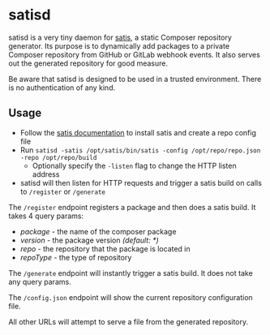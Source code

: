 
satisd
==========

satisd is a very tiny daemon for [satis](https://github.com/composer/satis), a static Composer repository generator. Its purpose is to dynamically add packages to a private Composer repository from GitHub or GitLab webhook events. It also serves out the generated repository for good measure.

Be aware that satisd is designed to be used in a trusted environment. There is no authentication of any kind.


Usage
------------

- Follow the [satis documentation](https://getcomposer.org/doc/articles/handling-private-packages-with-satis.md) to install satis and create a repo config file
- Run `satisd -satis /opt/satis/bin/satis -config /opt/repo/repo.json -repo /opt/repo/build` 
  - Optionally specify the `-listen` flag to change the HTTP listen address
- satisd will then listen for HTTP requests and trigger a satis build on calls to `/register` or `/generate`

The `/register` endpoint registers a package and then does a satis build. It takes 4 query params:
- *package* - the name of the composer package
- *version* - the package version _(default: *)_
- *repo* - the repository that the package is located in
- *repoType* - the type of repository

The `/generate` endpoint will instantly trigger a satis build. It does not take any query params.

The `/config.json` endpoint will show the current repository configuration file.

All other URLs will attempt to serve a file from the generated repository.